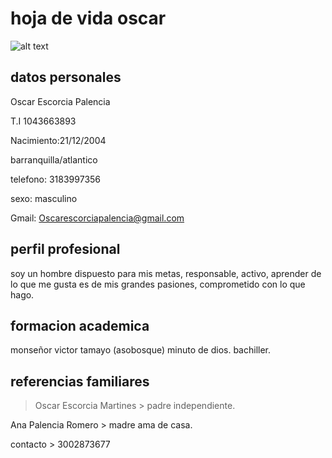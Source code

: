 # hoja de vida oscar

![alt text](https://lh5.googleusercontent.com/BhuLtrr0m2oH_MQ63O6xjyWYyEx1GEoWJKi6m5f7XBuMeOvh1KkCGeaDKGIVTM7aQliIhaMIvwosLLw2ojvw=w150-h617-rw)

## datos personales

Oscar Escorcia Palencia

T.I 1043663893 

Nacimiento:21/12/2004

barranquilla/atlantico

telefono: 3183997356

sexo: masculino

Gmail: Oscarescorciapalencia@gmail.com

## perfil profesional
soy un hombre dispuesto para mis metas, responsable, activo, aprender de lo que me gusta es de mis grandes pasiones, comprometido con lo que hago.

## formacion academica 
monseñor victor tamayo (asobosque) minuto de dios.
bachiller.

## referencias familiares
>Oscar Escorcia Martines > padre
independiente.

Ana Palencia Romero > madre
ama de casa.

contacto > 3002873677